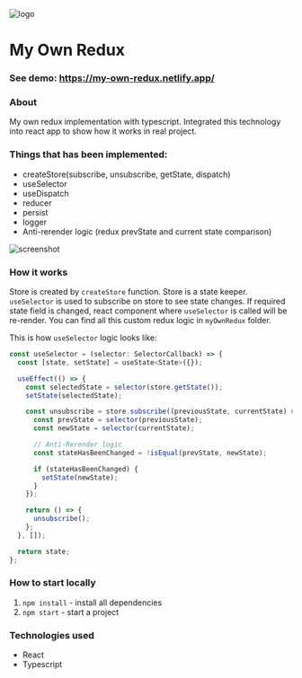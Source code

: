 ![logo](https://i.imgur.com/4Sre3gG.png)

# My Own Redux
### See demo: https://my-own-redux.netlify.app/

### About
My own redux implementation with typescript. Integrated this technology into react app to show how it works in real project. 

### Things that has been implemented:

- createStore(subscribe, unsubscribe, getState, dispatch)
- useSelector
- useDispatch
- reducer
- persist
- logger
- Anti-rerender logic (redux prevState and current state comparison)

![screenshot](https://i.imgur.com/JZnIqvR.png)

### How it works
Store is created by `createStore` function. Store is a state keeper. `useSelector` is used to subscribe on store to see state changes. If required state field is changed, react component where `useSelector` is called will be re-render. You can find all this custom redux logic in `myOwnRedux` folder.

This is how  `useSelector` logic looks like:
```javascript
const useSelector = (selector: SelectorCallback) => {
  const [state, setState] = useState<State>({});

  useEffect(() => {
    const selectedState = selector(store.getState());
    setState(selectedState);

    const unsubscribe = store.subscribe((previousState, currentState) => {
      const prevState = selector(previousState);
      const newState = selector(currentState);

      // Anti-Rerender logic
      const stateHasBeenChanged = !isEqual(prevState, newState);

      if (stateHasBeenChanged) {
        setState(newState);
      }
    });

    return () => {
      unsubscribe();
    };
  }, []);

  return state;
};
```

### How to start locally
1.  `npm install` - install all dependencies
2.  `npm start` - start a project

### Technologies used
- React
- Typescript
